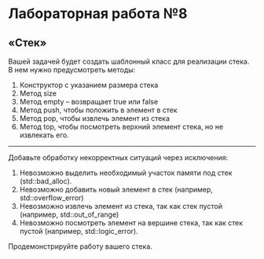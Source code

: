 Лабораторная работа №8
========================
«Стек»
------------
Вашей задачей будет создать шаблонный класс для реализации стека. В нем нужно предусмотреть методы:
1.	Конструктор с указанием размера стека
2.	Метод size
3.	Метод empty – возвращает true или false
4.	Метод push, чтобы положить в элемент в стек
5.	Метод pop, чтобы извлечь элемент из стека
6.	Метод top, чтобы посмотреть верхний элемент стека, но не извлекать его.
***
Добавьте обработку некорректных ситуаций через исключения:
1.	Невозможно выделить необходимый участок памяти под стек (std::bad_alloc).
2.	Невозможно добавить новый элемент в стек (например, std::overflow_error)
3.	Невозможно извлечь элемент из стека, так как стек пустой (например, std::out_of_range)
4.	Невозможно посмотреть элемент на вершине стека, так как стек пустой (например, std::logic_error).

Продемонстрируйте работу вашего стека.
